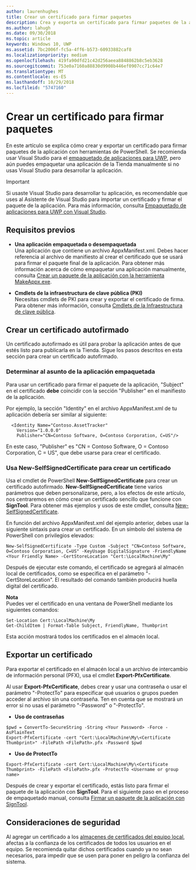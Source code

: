 ```yaml
---
author: laurenhughes
title: Crear un certificado para firmar paquetes
description: Crea y exporta un certificado para firmar paquetes de la aplicación con herramientas de PowerShell.
ms.author: lahugh
ms.date: 09/30/2018
ms.topic: article
keywords: Windows 10, UWP
ms.assetid: 7bc2006f-fc5a-4ff6-b573-60933882caf8
ms.localizationpriority: medium
ms.openlocfilehash: 419fa90dfd21c42d256aeea8848862b8c5eb3628
ms.sourcegitcommit: 753e0a7160a88830d9908b446ef0907cc71c64e7
ms.translationtype: MT
ms.contentlocale: es-ES
ms.lasthandoff: 10/29/2018
ms.locfileid: "5747160"
---
```

# <a name="create-a-certificate-for-package-signing"></a>Crear un certificado para firmar paquetes


En este artículo se explica cómo crear y exportar un certificado para firmar paquetes de la aplicación con herramientas de PowerShell. Se recomienda usar Visual Studio para el [empaquetado de aplicaciones para UWP](https://msdn.microsoft.com/windows/uwp/packaging/packaging-uwp-apps), pero aún puedes empaquetar una aplicación de la Tienda manualmente si no usas Visual Studio para desarrollar la aplicación.

> [!IMPORTANT] 
> Si usaste Visual Studio para desarrollar tu aplicación, es recomendable que uses al Asistente de Visual Studio para importar un certificado y firmar el paquete de la aplicación. Para más información, consulta [Empaquetado de aplicaciones para UWP con Visual Studio](https://msdn.microsoft.com/windows/uwp/packaging/packaging-uwp-apps).

## <a name="prerequisites"></a>Requisitos previos

- **Una aplicación empaquetada o desempaquetada**  
Una aplicación que contiene un archivo AppxManifest.xml. Debes hacer referencia al archivo de manifiesto al crear el certificado que se usará para firmar el paquete final de la aplicación. Para obtener más información acerca de cómo empaquetar una aplicación manualmente, consulta [Crear un paquete de la aplicación con la herramienta MakeAppx.exe](https://msdn.microsoft.com/windows/uwp/packaging/create-app-package-with-makeappx-tool).

- **Cmdlets de la infraestructura de clave pública (PKI)**  
Necesitas cmdlets de PKI para crear y exportar el certificado de firma. Para obtener más información, consulta [Cmdlets de la Infraestructura de clave pública](https://docs.microsoft.com/powershell/module/pkiclient/).

## <a name="create-a-self-signed-certificate"></a>Crear un certificado autofirmado

Un certificado autofirmado es útil para probar la aplicación antes de que estés listo para publicarla en la Tienda. Sigue los pasos descritos en esta sección para crear un certificado autofirmado.

### <a name="determine-the-subject-of-your-packaged-app"></a>Determinar al asunto de la aplicación empaquetada  

Para usar un certificado para firmar el paquete de la aplicación, "Subject" en el certificado **debe** coincidir con la sección "Publisher" en el manifiesto de la aplicación.

Por ejemplo, la sección "Identity" en el archivo AppxManifest.xml de tu aplicación debería ser similar al siguiente:
```
  <Identity Name="Contoso.AssetTracker" 
    Version="1.0.0.0" 
    Publisher="CN=Contoso Software, O=Contoso Corporation, C=US"/>
```

En este caso, "Publisher" es "CN = Contoso Software, O = Contoso Corporation, C = US", que debe usarse para crear el certificado. 

### <a name="use-new-selfsignedcertificate-to-create-a-certificate"></a>Usa **New-SelfSignedCertificate** para crear un certificado
Usa el cmdlet de PowerShell **New-SelfSignedCertificate** para crear un certificado autofirmado. **New-SelfSignedCertificate** tiene varios parámetros que deben personalizarse, pero, a los efectos de este artículo, nos centraremos en cómo crear un certificado sencillo que funcione con **SignTool**. Para obtener más ejemplos y usos de este cmdlet, consulta [New-SelfSignedCertificate](https://docs.microsoft.com/powershell/module/pkiclient/New-SelfSignedCertificate).

En función del archivo AppxManifest.xml del ejemplo anterior, debes usar la siguiente sintaxis para crear un certificado. En un símbolo del sistema de PowerShell con privilegios elevados:
```
New-SelfSignedCertificate -Type Custom -Subject "CN=Contoso Software, O=Contoso Corporation, C=US" -KeyUsage DigitalSignature -FriendlyName <Your Friendly Name> -CertStoreLocation "Cert:\LocalMachine\My"
```

Después de ejecutar este comando, el certificado se agregará al almacén local de certificados, como se especifica en el parámetro "-CertStoreLocation". El resultado del comando también producirá huella digital del certificado.  

**Nota**  
Puedes ver el certificado en una ventana de PowerShell mediante los siguientes comandos:
```
Set-Location Cert:\LocalMachine\My
Get-ChildItem | Format-Table Subject, FriendlyName, Thumbprint
```
Esta acción mostrará todos los certificados en el almacén local.

## <a name="export-a-certificate"></a>Exportar un certificado 

Para exportar el certificado en el almacén local a un archivo de intercambio de información personal (PFX), usa el cmdlet **Export-PfxCertificate**.

Al usar **Export-PfxCertificate**, debes crear y usar una contraseña o usar el parámetro "-ProtectTo" para especificar qué usuarios o grupos pueden acceder al archivo sin una contraseña. Ten en cuenta que se mostrará un error si no usas el parámetro "-Password" o "-ProtectTo".

- **Uso de contraseñas**
```
$pwd = ConvertTo-SecureString -String <Your Password> -Force -AsPlainText 
Export-PfxCertificate -cert "Cert:\LocalMachine\My\<Certificate Thumbprint>" -FilePath <FilePath>.pfx -Password $pwd
```

- **Uso de ProtectTo**
```
Export-PfxCertificate -cert Cert:\LocalMachine\My\<Certificate Thumbprint> -FilePath <FilePath>.pfx -ProtectTo <Username or group name>
```

Después de crear y exportar el certificado, estás listo para firmar el paquete de la aplicación con **SignTool**. Para el siguiente paso en el proceso de empaquetado manual, consulta [Firmar un paquete de la aplicación con SignTool](https://msdn.microsoft.com/windows/uwp/packaging/sign-app-package-using-signtool).

## <a name="security-considerations"></a>Consideraciones de seguridad 
Al agregar un certificado a los [almacenes de certificados del equipo local](https://msdn.microsoft.com/windows/hardware/drivers/install/local-machine-and-current-user-certificate-stores), afectas a la confianza de los certificados de todos los usuarios en el equipo. Se recomienda quitar dichos certificados cuando ya no sean necesarios, para impedir que se usen para poner en peligro la confianza del sistema.
